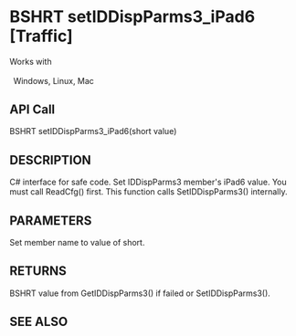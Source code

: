 # BSHRT setIDDispParms3_iPad6 [Traffic]

Works with <p class="s1" style="padding-top: 2pt;padding-left: 5pt;text-indent: 0pt;text-align: left;"><a name="bookmark435">&zwnj;</a>Windows, Linux, Mac</p>

## API Call
BSHRT setIDDispParms3_iPad6(short value)
## DESCRIPTION
C# interface for safe code. Set IDDispParms3 member&#39;s iPad6 value. You must call ReadCfg() first. This function calls SetIDDispParms3() internally.

## PARAMETERS
Set member name to value of short.

## RETURNS
BSHRT value from GetIDDispParms3() if failed or SetIDDispParms3().

## SEE ALSO

